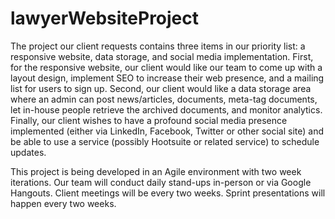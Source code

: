 # lawyerWebsiteProject
The project our client requests contains three items in our priority list: a responsive website, data storage, and social media implementation. First, for the responsive website, our client would like our team to come up with a layout design, implement SEO to increase their web presence, and a mailing list for users to sign up. Second, our client would like a data storage area where an admin can post news/articles, documents, meta-tag documents, let in-house people retrieve the archived documents, and monitor analytics. Finally, our client wishes to have a profound social media presence implemented (either via LinkedIn, Facebook, Twitter or other social site) and be able to use a service (possibly Hootsuite or related service) to schedule updates.

This project is being developed in an Agile environment with two week iterations. Our team will conduct daily stand-ups in-person or via Google Hangouts. Client meetings will be every two weeks. Sprint presentations will happen every two weeks.

